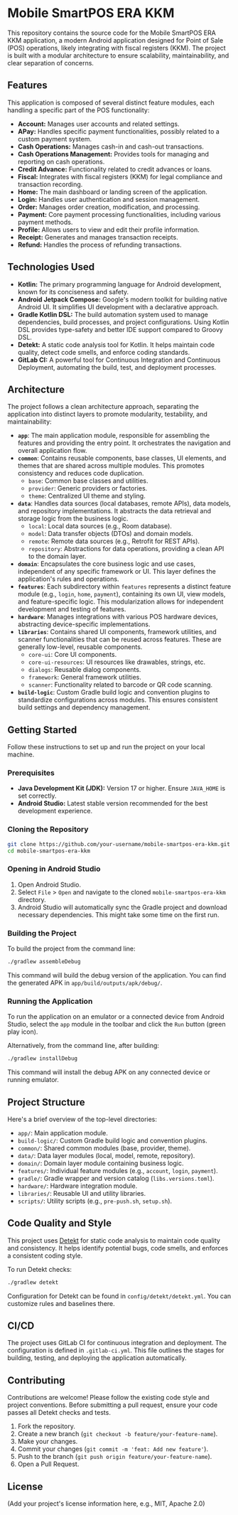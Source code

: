 # Mobile SmartPOS ERA KKM

This repository contains the source code for the Mobile SmartPOS ERA KKM application, a modern Android application designed for Point of Sale (POS) operations, likely integrating with fiscal registers (KKM). The project is built with a modular architecture to ensure scalability, maintainability, and clear separation of concerns.

## Features

This application is composed of several distinct feature modules, each handling a specific part of the POS functionality:

*   **Account:** Manages user accounts and related settings.
*   **APay:** Handles specific payment functionalities, possibly related to a custom payment system.
*   **Cash Operations:** Manages cash-in and cash-out transactions.
*   **Cash Operations Management:** Provides tools for managing and reporting on cash operations.
*   **Credit Advance:** Functionality related to credit advances or loans.
*   **Fiscal:** Integrates with fiscal registers (KKM) for legal compliance and transaction recording.
*   **Home:** The main dashboard or landing screen of the application.
*   **Login:** Handles user authentication and session management.
*   **Order:** Manages order creation, modification, and processing.
*   **Payment:** Core payment processing functionalities, including various payment methods.
*   **Profile:** Allows users to view and edit their profile information.
*   **Receipt:** Generates and manages transaction receipts.
*   **Refund:** Handles the process of refunding transactions.

## Technologies Used

*   **Kotlin:** The primary programming language for Android development, known for its conciseness and safety.
*   **Android Jetpack Compose:** Google's modern toolkit for building native Android UI. It simplifies UI development with a declarative approach.
*   **Gradle Kotlin DSL:** The build automation system used to manage dependencies, build processes, and project configurations. Using Kotlin DSL provides type-safety and better IDE support compared to Groovy DSL.
*   **Detekt:** A static code analysis tool for Kotlin. It helps maintain code quality, detect code smells, and enforce coding standards.
*   **GitLab CI:** A powerful tool for Continuous Integration and Continuous Deployment, automating the build, test, and deployment processes.

## Architecture

The project follows a clean architecture approach, separating the application into distinct layers to promote modularity, testability, and maintainability:

*   **`app`**: The main application module, responsible for assembling the features and providing the entry point. It orchestrates the navigation and overall application flow.
*   **`common`**: Contains reusable components, base classes, UI elements, and themes that are shared across multiple modules. This promotes consistency and reduces code duplication.
    *   `base`: Common base classes and utilities.
    *   `provider`: Generic providers or factories.
    *   `theme`: Centralized UI theme and styling.
*   **`data`**: Handles data sources (local databases, remote APIs), data models, and repository implementations. It abstracts the data retrieval and storage logic from the business logic.
    *   `local`: Local data sources (e.g., Room database).
    *   `model`: Data transfer objects (DTOs) and domain models.
    *   `remote`: Remote data sources (e.g., Retrofit for REST APIs).
    *   `repository`: Abstractions for data operations, providing a clean API to the domain layer.
*   **`domain`**: Encapsulates the core business logic and use cases, independent of any specific framework or UI. This layer defines the application's rules and operations.
*   **`features`**: Each subdirectory within `features` represents a distinct feature module (e.g., `login`, `home`, `payment`), containing its own UI, view models, and feature-specific logic. This modularization allows for independent development and testing of features.
*   **`hardware`**: Manages integrations with various POS hardware devices, abstracting device-specific implementations.
*   **`libraries`**: Contains shared UI components, framework utilities, and scanner functionalities that can be reused across features. These are generally low-level, reusable components.
    *   `core-ui`: Core UI components.
    *   `core-ui-resources`: UI resources like drawables, strings, etc.
    *   `dialogs`: Reusable dialog components.
    *   `framework`: General framework utilities.
    *   `scanner`: Functionality related to barcode or QR code scanning.
*   **`build-logic`**: Custom Gradle build logic and convention plugins to standardize configurations across modules. This ensures consistent build settings and dependency management.

## Getting Started

Follow these instructions to set up and run the project on your local machine.

### Prerequisites

*   **Java Development Kit (JDK):** Version 17 or higher. Ensure `JAVA_HOME` is set correctly.
*   **Android Studio:** Latest stable version recommended for the best development experience.

### Cloning the Repository

```bash
git clone https://github.com/your-username/mobile-smartpos-era-kkm.git
cd mobile-smartpos-era-kkm
```

### Opening in Android Studio

1.  Open Android Studio.
2.  Select `File` > `Open` and navigate to the cloned `mobile-smartpos-era-kkm` directory.
3.  Android Studio will automatically sync the Gradle project and download necessary dependencies. This might take some time on the first run.

### Building the Project

To build the project from the command line:

```bash
./gradlew assembleDebug
```

This command will build the debug version of the application. You can find the generated APK in `app/build/outputs/apk/debug/`.

### Running the Application

To run the application on an emulator or a connected device from Android Studio, select the `app` module in the toolbar and click the `Run` button (green play icon).

Alternatively, from the command line, after building:

```bash
./gradlew installDebug
```

This command will install the debug APK on any connected device or running emulator.

## Project Structure

Here's a brief overview of the top-level directories:

*   `app/`: Main application module.
*   `build-logic/`: Custom Gradle build logic and convention plugins.
*   `common/`: Shared common modules (base, provider, theme).
*   `data/`: Data layer modules (local, model, remote, repository).
*   `domain/`: Domain layer module containing business logic.
*   `features/`: Individual feature modules (e.g., `account`, `login`, `payment`).
*   `gradle/`: Gradle wrapper and version catalog (`libs.versions.toml`).
*   `hardware/`: Hardware integration module.
*   `libraries/`: Reusable UI and utility libraries.
*   `scripts/`: Utility scripts (e.g., `pre-push.sh`, `setup.sh`).

## Code Quality and Style

This project uses [Detekt](https://detekt.dev/) for static code analysis to maintain code quality and consistency. It helps identify potential bugs, code smells, and enforces a consistent coding style.

To run Detekt checks:

```bash
./gradlew detekt
```

Configuration for Detekt can be found in `config/detekt/detekt.yml`. You can customize rules and baselines there.

## CI/CD

The project uses GitLab CI for continuous integration and deployment. The configuration is defined in `.gitlab-ci.yml`. This file outlines the stages for building, testing, and deploying the application automatically.

## Contributing

Contributions are welcome! Please follow the existing code style and project conventions. Before submitting a pull request, ensure your code passes all Detekt checks and tests.

1.  Fork the repository.
2.  Create a new branch (`git checkout -b feature/your-feature-name`).
3.  Make your changes.
4.  Commit your changes (`git commit -m 'feat: Add new feature'`).
5.  Push to the branch (`git push origin feature/your-feature-name`).
6.  Open a Pull Request.

## License

(Add your project's license information here, e.g., MIT, Apache 2.0)
